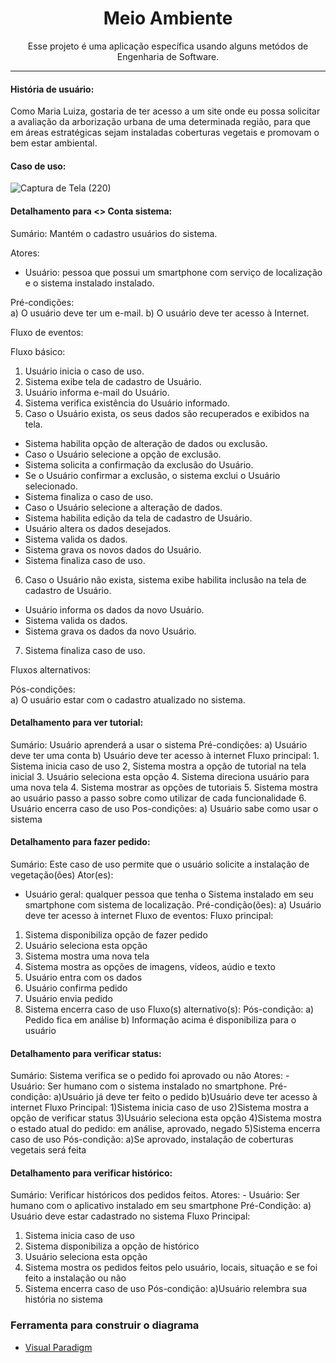 <h1 align="center">Meio Ambiente</h1>

<p align="center">Esse projeto é uma aplicação específica usando alguns metódos de Engenharia de Software.</p>

---

#### História de usuário:  
   Como Maria Luiza, gostaria de ter acesso a um site onde eu possa solicitar a avaliação da arborização urbana de uma 
   determinada região, para que em áreas estratégicas sejam instaladas coberturas vegetais e promovam o bem estar ambiental.

#### Caso de uso:

![Captura de Tela (220)](https://user-images.githubusercontent.com/77236515/170603771-24c43323-3d23-4ea6-b299-00db413b83e8.png)

#### Detalhamento para <<CRUD>> Conta sistema:
Sumário: Mantém o cadastro usuários do sistema.  
     
Atores:  
- Usuário: pessoa que possui um smartphone com serviço de localização e o sistema instalado instalado.  
     
Pré-condições:  
a)  O usuário deve ter um e-mail. 
b)  O usuário deve ter acesso à Internet.    
     
Fluxo de eventos:  
     
Fluxo básico:  
1. Usuário inicia o caso de uso.  
2. Sistema exibe tela de cadastro de Usuário.  
3. Usuário informa e-mail do Usuário.  
4. Sistema verifica existência do Usuário informado.  
5. Caso o Usuário exista, os seus dados são recuperados e exibidos na tela.  
- Sistema habilita opção de alteração de dados ou exclusão.  
-  Caso o Usuário selecione a opção de exclusão.  
-  Sistema solicita a confirmação da exclusão do Usuário.  
-  Se o Usuário confirmar a exclusão, o sistema exclui o Usuário selecionado.  
-  Sistema finaliza o caso de uso.  
-  Caso o Usuário selecione a alteração de dados.  
-  Sistema habilita edição da tela de cadastro de Usuário.  
-  Usuário altera os dados desejados.  
-  Sistema valida os dados.  
-  Sistema grava os novos dados do Usuário.  
-  Sistema finaliza caso de uso.  
6. Caso o Usuário não exista, sistema exibe habilita inclusão na tela de cadastro de Usuário.  
-  Usuário informa os dados da novo Usuário.  
-  Sistema valida os dados.  
-  Sistema grava os dados da novo Usuário.  
7. Sistema finaliza caso de uso.  
     
Fluxos alternativos:  
     
Pós-condições:  
a)  O usuário estar com o cadastro atualizado no sistema.  
#### Detalhamento para ver tutorial:
Sumário: Usuário aprenderá a usar o sistema
Pré-condições:
    a) Usuário deve ter uma conta
    b) Usuário deve ter acesso à internet
Fluxo principal:
    1. Sistema inicia caso de uso
    2, Sistema mostra a opção de tutorial na tela inicial
    3. Usuário seleciona esta opção
    4. Sistema direciona usuário para uma nova tela
    4. Sistema mostrar as opções de tutoriais
    5. Sistema mostra ao usuário passo a passo sobre como utilizar de cada funcionalidade
    6. Usuário encerra caso de uso
Pos-condições:
    a) Usuário sabe como usar o sistema
#### Detalhamento para fazer pedido:
Sumário: Este caso de uso permite que o usuário solicite a instalação de vegetação(ões)
Ator(es):
- Usuário geral: qualquer pessoa que tenha o Sistema instalado em seu smartphone com sistema de localização.
Pré-condição(ões):
a) Usuário deve ter acesso à internet
Fluxo de eventos:
Fluxo principal:
1) Sistema disponibiliza opção de fazer pedido
2) Usuário seleciona esta opção
3) Sistema mostra uma nova tela
4) Sistema mostra as opções de imagens, vídeos, aúdio e texto
5) Usuário entra com os dados
6) Usuário confirma pedido
7) Usuário envia pedido
8) Sistema encerra caso de uso
Fluxo(s) alternativo(s):
Pós-condição:
a) Pedido fica em análise
b) Informação acima é disponibiliza para o usuário
#### Detalhamento para verificar status:
Sumário: Sistema verifica se o pedido foi aprovado ou não
Atores: - Usuário: Ser humano com o sistema instalado no smartphone.
Pré-condição:
a)Usuário já deve ter feito o pedido
b)Usuário deve ter acesso à internet
Fluxo Principal:
1)Sistema inicia caso de uso
2)Sistema mostra a opção de verificar status
3)Usuário seleciona esta opção
4)Sistema mostra o estado atual do pedido: em análise, aprovado, negado
5)Sistema encerra caso de uso
Pós-condição:
a)Se aprovado, instalação de coberturas vegetais será feita 
#### Detalhamento para verificar histórico:
Sumário: Verificar históricos dos pedidos feitos.
Atores: - Usuário: Ser humano com o aplicativo instalado em seu smartphone
Pré-Condição: a) Usuário deve estar cadastrado no sistema
Fluxo Principal:
1. Sistema inicia caso de uso
2. Sistema disponibiliza a opção de histórico
3. Usuário seleciona esta opção
4. Sistema mostra os pedidos feitos pelo usuário, locais, situação e se foi feito a instalação ou não
5. Sistema encerra caso de uso
Pós-condição:
a)Usuário relembra sua história no sistema     

 ### Ferramenta para construir o diagrama
- [Visual Paradigm](https://online.visual-paradigm.com/pt/)
